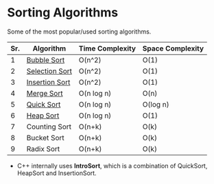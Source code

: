 # Sorting Algorithms

Some of the most popular/used sorting algorithms.

| Sr. | Algorithm                              | Time Complexity | Space Complexity |
| --- | -------------------------------------- | --------------- | ---------------- |
| 1   | [Bubble Sort](./1_BubbleSort.md)       | O(n^2)          | O(1)             |
| 2   | [Selection Sort](./2_SelectionSort.md) | O(n^2)          | O(1)             |
| 3   | [Insertion Sort](./3_InsertionSort.md) | O(n^2)          | O(1)             |
| 4   | [Merge Sort](./4_MergeSort.md)         | O(n log n)      | O(n)             |
| 5   | [Quick Sort](./5_QuickSort.md)         | O(n log n)      | O(log n)         |
| 6   | [Heap Sort](./6_HeapSort.md)           | O(n log n)      | O(1)             |
| 7   | Counting Sort                          | O(n+k)          | O(k)             |
| 8   | Bucket Sort                            | O(n+k)          | O(k)             |
| 9   | Radix Sort                             | O(n+k)          | O(k)             |

-   C++ internally uses **IntroSort**, which is a combination of QuickSort, HeapSort and InsertionSort.
